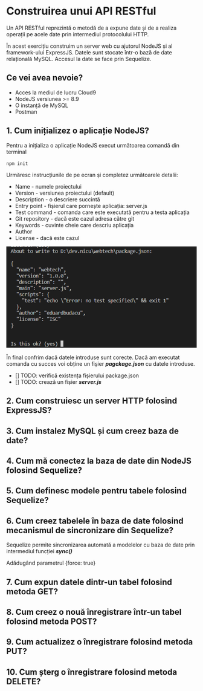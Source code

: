# Construirea unui API RESTful

Un API RESTful reprezintă o metodă de a expune date și de a realiza operații pe acele date prin intermediul protocolului HTTP.

În acest exercițiu construim un server web cu ajutorul NodeJS și al framework-ului ExpressJS. Datele sunt stocate într-o bază de date relațională MySQL. Accesul la date se face prin Sequelize.

## Ce vei avea nevoie?

* Acces la mediul de lucru Cloud9
* NodeJS versiunea >= 8.9
* O instanță de MySQL
* Postman

## 1. Cum inițializez o aplicație NodeJS?

Pentru a inițializa o aplicație NodeJS execut următoarea comandă din terminal

```bash
npm init
```
Urmăresc instrucțiunile de pe ecran și completez următoarele detalii:
* Name - numele proiectului
* Version - versiunea proiectului (default)
* Description - o descriere succintă
* Entry point - fișierul care pornește aplicația: server.js
* Test command - comanda care este executată pentru a testa aplicația
* Git repository - dacă este cazul adresa către git
* Keywords - cuvinte cheie care descriu aplicația
* Author
* License - dacă este cazul

![npm init](./docs/00101-npm-init.png)

În final confrim dacă datele introduse sunt corecte. Dacă am executat comanda cu succes voi obține un fișier ***pagckage.json*** cu datele introduse.

- [] TODO: verifică existența fișierului package.json
- [] TODO: crează un fișier ***server.js***


## 2. Cum construiesc un server HTTP folosind ExpressJS?

## 3. Cum instalez MySQL și cum creez baza de date?

## 4. Cum mă conectez la baza de date din NodeJS folosind Sequelize?

## 5. Cum definesc modele pentru tabele folosind Sequelize?

## 6. Cum creez tabelele în baza de date folosind mecanismul de sincronizare din Sequelize?

Sequelize permite sincronizarea automată a modelelor cu baza de date prin intermediul funcției ***sync()***

Adădugând parametrul {force: true}

## 7. Cum expun datele dintr-un tabel folosind metoda GET?

## 8. Cum creez o nouă înregistrare într-un tabel folosind metoda POST?

## 9. Cum actualizez o înregistrare folosind metoda PUT?

## 10. Cum șterg o înregistrare folosind metoda DELETE?

